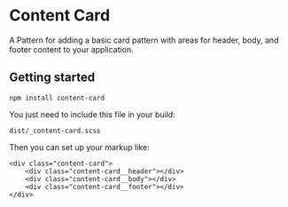 # Content Card

A Pattern for adding a basic card pattern with areas for header, body, and footer content to your application.

## Getting started

    npm install content-card

You just need to include this file in your build:

    dist/_content-card.scss

Then you can set up your markup like:

    <div class="content-card">
        <div class="content-card__header"></div>
        <div class="content-card__body"></div>
        <div class="content-card__footer"></div>
    </div>
